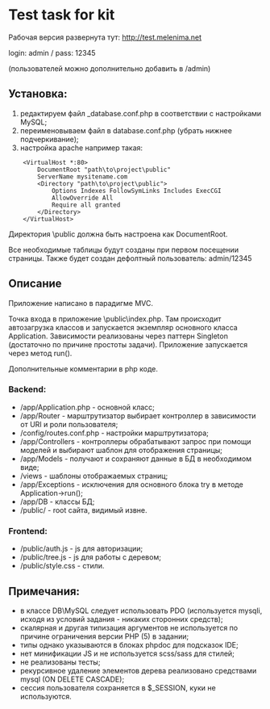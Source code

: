 # Test task for kit

Рабочая версия развернута тут: http://test.melenima.net

login: admin / pass: 12345

(пользователей можно дополнительно добавить в /admin)

## Установка:

1. редактируем файл _database.conf.php в соответствии с настройками MySQL;
2. переименовываем файл в database.conf.php (убрать нижнее подчеркивание);
3. настройка apache например такая:
```
    <VirtualHost *:80>
    	DocumentRoot "path\to\project\public"
    	ServerName mysitename.com
    	<Directory "path\to\project\public">
    		Options Indexes FollowSymLinks Includes ExecCGI
    		AllowOverride All
    		Require all granted
    	</Directory>
    </VirtualHost>
```

Директория \public должна быть настроена как DocumentRoot.

Все необходимые таблицы будут созданы при первом посещении страницы.
Также будет создан дефолтный пользователь: admin/12345

## Описание

Приложение написано в парадигме MVC.

Точка входа в приложение \public\index.php. 
Там происходит автозагрузка классов и запускается экземпляр основного класса Application. 
Зависимости реализованы через паттерн Singleton (достаточно по причине простоты задачи). 
Приложение запускается через метод run().

Дополнительные комментарии в php коде.  

### Backend:
* /app/Application.php - основной класс;
* /app/Router - марштрутизатор выбирает контроллер в зависимости от URI и роли пользователя;
* /config/routes.conf.php - настройки марштрутизатора;
* /app/Controllers - контроллеры обрабатывают запрос при помощи моделей и выбирают шаблон для отображения страницы;
* /app/Models - получают и сохраняют данные в БД в необходимом виде;
* /views - шаблоны отображаемых страниц;
* /app/Exceptions - исключения для основного блока try в методе Application->run();
* /app/DB - классы БД;
* /public/ - root сайта, видимый извне.

### Frontend:
* /public/auth.js - js для авторизации;
* /public/tree.js - js для работы с деревом;
* /public/style.css - стили.

## Примечания:

* в классе DB\MySQL следует использовать PDO
(используется mysqli, исходя из условий задания - никаких сторонних средств); 
* скалярная и другая типизация аргументов не используется по причине ограничения версии PHP (5) в задании; 
* типы однако указываются в блоках phpdoc для подсказок IDE;
* нет минификации JS и не используется scss/sass для стилей;
* не реализованы тесты;
* рекурсивное удаление элементов дерева реализовано средствами mysql (ON DELETE CASCADE);
* сессия пользователя сохраняется в $_SESSION, куки не используются. 

